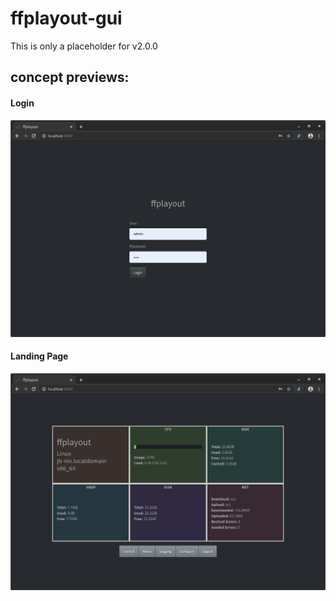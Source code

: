 ffplayout-gui
=====

This is only a placeholder for v2.0.0

## concept previews:

#### Login
![login](/docs/login.png)

#### Landing Page
![landing](/docs/landing-page.png)
